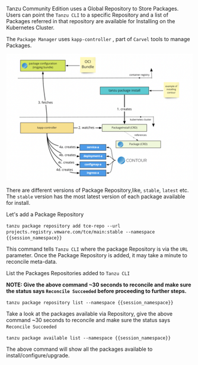 Tanzu Community Edition uses a Global Repository to Store Packages.
Users can point the `Tanzu CLI` to a specific Repository and a list of Packages referred in that repository are available for Installing on the Kubernetes Cluster.

The `Package Manager` uses `kapp-controller` , part of `Carvel` tools to manage Packages.

![Tanzu Community Edition Package Management](/workshop/content/images/tce-package-manager.png)

There are different versions of Package Repository,like, `stable`, `latest` etc. The `stable` version has the most latest version of each package available for install.

Let's add a Package Repository

```execute
tanzu package repository add tce-repo --url projects.registry.vmware.com/tce/main:stable --namespace {{session_namespace}}
```

This command tells `Tanzu CLI` where the package Repository is via the `URL` parameter. Once the Package Repository is added, it may take a minute to reconcile meta-data.



List the Packages Repositories added to `Tanzu CLI`

**NOTE: Give the above command ~30 seconds to reconcile and make sure the status says `Reconcile Succeeded` before proceeding to further steps.**

```execute
tanzu package repository list --namespace {{session_namespace}}
```
Take a look at the packages available via Repository, give the above command ~30 seconds to reconcile and make sure the status says `Reconcile Succeeded` 


```execute
tanzu package available list --namespace {{session_namespace}}
```

The above command will show all the packages available to install/configure/upgrade.
